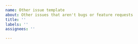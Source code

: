 ```yaml
---
name: Other issue template
about: Other issues that aren't bugs or feature requests
title: ''
labels: ''
assignees: ''

---
```



